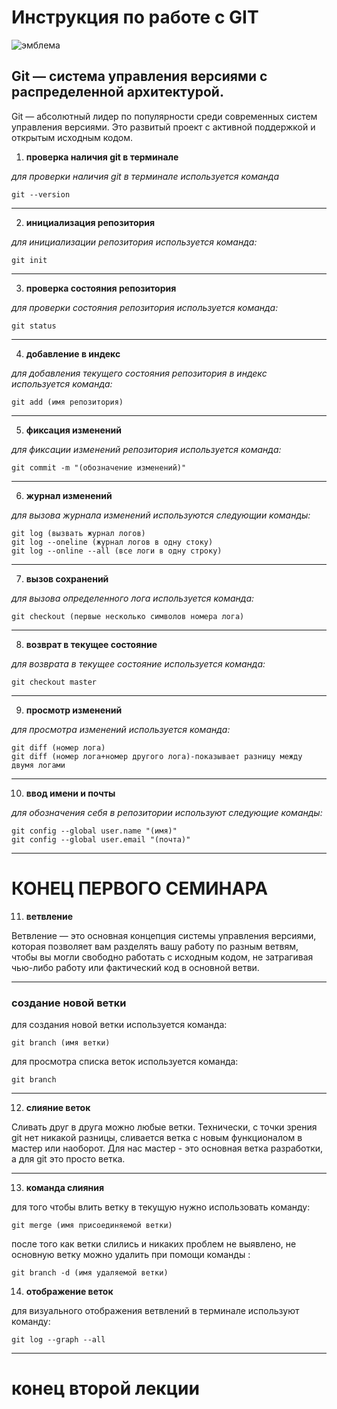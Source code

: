 # **Инструкция по работе с GIT**

![эмблема](1.png)

## Git — система управления версиями с распределенной архитектурой.

Git — абсолютный лидер по популярности среди современных систем управления версиями. Это развитый проект с активной поддержкой и открытым исходным кодом. 

1. **проверка наличия git в терминале**

*для проверки наличия git в терминале используется команда*

    git --version

* * *

2. **инициализация репозитория**

*для инициализации репозитория используется команда:*

    git init

* * *


3. **проверка состояния репозитория**

*для проверки состояния репозитория используется команда:*

    git status

* * *


4. **добавление в индекс**

*для добавления текущего состояния репозитория в индекс используется команда:*

    git add (имя репозитория)

* * *


5. **фиксация изменений**

*для фиксации изменений репозитория используется команда:*

    git commit -m "(обозначение изменений)"

* * *


6. **журнал изменений**

*для вызова журнала изменений используются следующии команды:*

    git log (вызвать журнал логов)
    git log --oneline (журнал логов в одну стоку)
    git log --online --all (все логи в одну строку)


* * *


7. **вызов сохранений**

*для вызова определенного лога используется команда:*

    git checkout (первые несколько символов номера лога)

* * *


8. **возврат в текущее состояние**

*для возврата в текущее состояние используется команда:*

    git checkout master

* * *


9. **просмотр изменений**

*для просмотра изменений используется команда:*

    git diff (номер лога) 
    git diff (номер лога+номер другого лога)-показывает разницу между двумя логами

* * *


10. **ввод имени и почты**

*для обозначения себя в репозитории используют следующие команды:*

    git config --global user.name "(имя)"
    git config --global user.email "(почта)"

* * * 

# КОНЕЦ ПЕРВОГО СЕМИНАРА

11. **ветвление**

Ветвление — это основная концепция системы управления версиями, которая позволяет вам разделять вашу работу по разным ветвям, чтобы вы могли свободно работать с исходным кодом, не затрагивая чью-либо работу или фактический код в основной ветви.

***

### создание новой ветки

для создания новой ветки используется команда:

    git branch (имя ветки)

для просмотра списка веток используется команда:

    git branch



***

12. **слияние веток**


Сливать друг в друга можно любые ветки. Технически, с точки зрения git нет никакой разницы, сливается ветка с новым функционалом в мастер или наоборот. Для нас мастер - это основная ветка разработки, а для git это просто ветка.

***

13. **команда слияния**

для того чтобы влить ветку в текущую нужно использовать команду:

    git merge (имя присоединяемой ветки)


после того как ветки слились и никаких проблем не выявлено, не основную ветку можно удалить при помощи команды :

    git branch -d (имя удаляемой ветки)

14. **отображение веток**

для визуального отображения ветвлений в терминале используют команду:

    git log --graph --all

***
# конец второй лекции